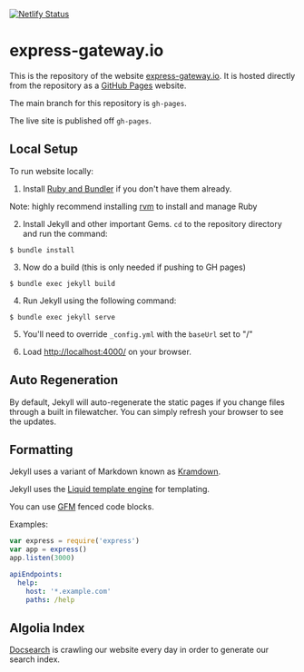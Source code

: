 [![Netlify Status](https://api.netlify.com/api/v1/badges/37751ea7-14bf-4d3c-bb35-eedc825f3fb6/deploy-status)](https://app.netlify.com/sites/lucid-ritchie-abc60a/deploys)

# express-gateway.io

This is the repository of the website [express-gateway.io](https://express-gateway.io). It is hosted directly from the repository as a [GitHub Pages](https://pages.github.com/) website.

The main branch for this repository is `gh-pages`.

The live site is published off `gh-pages`.

## Local Setup

To run website locally:

1. Install [Ruby and Bundler](https://help.github.com/articles/setting-up-your-pages-site-locally-with-jekyll/) if you don't have them already.

Note: highly recommend installing [rvm](https://rvm.io/rvm/install) to install and manage Ruby

2. Install Jekyll and other important Gems. `cd` to the repository directory and run the command:

```
$ bundle install
```

3. Now do a build (this is only needed if pushing to GH pages)

```
$ bundle exec jekyll build
```

4. Run Jekyll using the following command:

```
$ bundle exec jekyll serve
```

5. You'll need to override `_config.yml` with the `baseUrl` set to "/"

6. Load [http://localhost:4000/](http://localhost:4000/) on your browser.

## Auto Regeneration

By default, Jekyll will auto-regenerate the static pages if you change files through a built in filewatcher. You can simply refresh your browser to see the updates.

## Formatting

Jekyll uses a variant of Markdown known as [Kramdown](https://kramdown.gettalong.org/quickref.html).

Jekyll uses the [Liquid template engine](https://liquidmarkup.org/) for templating.

You can use [GFM](https://kramdown.gettalong.org/parser/gfm.html) fenced code blocks.

Examples:

```js
var express = require('express')
var app = express()
app.listen(3000)
```

```yaml
apiEndpoints:
  help:
    host: '*.example.com'
    paths: /help
```
## Algolia Index

[Docsearch](https://community.algolia.com/docsearch/) is crawling our website every day in order to generate our
search index.
